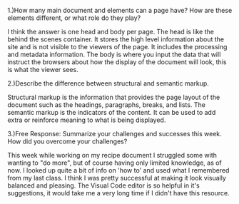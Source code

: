 1.)How many main document <head> and <body> elements can a page have? How are these elements different, or what role do they play?

I think the answer is one head and body per page. The head is like the behind the scenes container. It stores the high level information about the site and is not visible to the viewers of the page. It includes the processing and metadata information. The body is where you input the data that will instruct the browsers about how the display of the document will look, this is what the viewer sees.  


2.)Describe the difference between structural and semantic markup.

Structural markup is the information that provides the page layout of the document such as the headings, paragraphs, breaks, and lists. The semantic markup is the indicators of the content. It can be used to add extra or reinforce meaning to what is being displayed.    


3.)Free Response: Summarize your challenges and successes this week.  How did you overcome your challenges?

This week while working on my recipe document I struggled some with wanting to "do more", but of course having only limited knowledge, as of now. I looked up quite a bit of info on 'how to' and used what I remembered from my last class. I think I was pretty successful at making it look visually balanced and pleasing. The Visual Code editor is so helpful in it's suggestions, it would take me a very long time if I didn't have this resource. 
